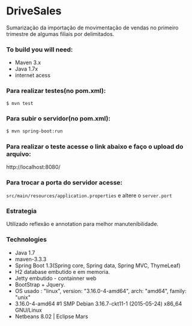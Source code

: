 # DriveSales
Sumarização da importação de movimentação de vendas no primeiro trimestre de algumas filiais por delimitados.

### To build you will need:
  - Maven 3.x
  - Java 1.7x
  - internet acess

### Para realizar testes(no pom.xml):
```sh
$ mvn test
```

### Para subir o servidor(no pom.xml):
```sh
$ mvn spring-boot:run
```

### Para realizar o teste acesse o link abaixo e faço o upload do arquivo:
http://localhost:8080/

### Para trocar a porta do servidor acesse:
`src/main/resources/application.properties` e altere o `server.port`

### Estrategia
Utilizado reflexão e annotation para melhor manutenibilidade. 

### Technologies
  - Java 1.7
  - maven-3.3.3
  - Spring Boot 1.3(Spring core, Spring data, Spring MVC, ThymeLeaf)
  - H2 database embutido e em memoria.
  - Jetty embutido - containner web
  - BootStrap + Jquery.
  - OS usado : "linux", version: "3.16.0-4-amd64", arch: "amd64", family: "unix"
  - 3.16.0-4-amd64 #1 SMP Debian 3.16.7-ckt11-1 (2015-05-24) x86_64 GNU/Linux
  - Netbeans 8.02 | Eclipse Mars